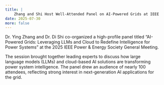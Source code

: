```yaml
---
title: |
    Zhang and Shi Host Well-Attended Panel on AI-Powered Grids at IEEE PES GM 2025
date: 2025-07-30
more: false
---
```

Dr. Ying Zhang and Dr. Di Shi co-organized a high-profile panel titled “AI-Powered Grids: Leveraging LLMs and Cloud to Redefine Intelligence for Power Systems” at the 2025 IEEE Power & Energy Society General Meeting.

The session brought together leading experts to discuss how large language models (LLMs) and cloud-based AI solutions are transforming power system intelligence. The panel drew an audience of nearly 100 attendees, reflecting strong interest in next-generation AI applications for the grid.